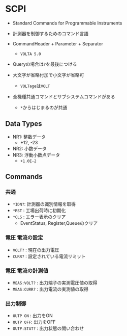 # SCPI

* Standard Commands for Programmable Instruments
* 計測器を制御するためのコマンド言語

* CommandHeader + Parameter + Separator
  * `VOLTA 5.0`
* Queryの場合は`?`を最後につける

* 大文字が省略付加で小文字が省略可
  * `VOLTage`は`VOLT`

* 全機種共通コマンドとサブシステムコマンドがある
  * `*`からはじまるのが共通

## Data Types

* NR1: 整数データ
  * +12, -23
* NR2: 小数データ
* NR3: 浮動小数点データ
  * `+1.0E-2`



## Commands

### 共通

* `*IDN?`: 計測器の識別情報を取得
* `*RST` : 工場出荷時に初期化
* `*CLS` : エラー表示のクリア
  * EventStatus, Register,Queueのクリア


### 電圧 電流の設定

* `VOLT?` : 現在の出力電圧
* `CURR?` : 設定されている電流リミット


### 電圧 電流の計測値

* `MEAS:VOLT?` : 出力端子の実測電圧値の取得
* `MEAS:CURR?` : 出力電流の実測値の取得


### 出力制御

* `OUTP ON` : 出力をON
* `OUTP OFF`: 出力をOFF
* `OUTP:STAT?` : 出力状態の問い合わせ
